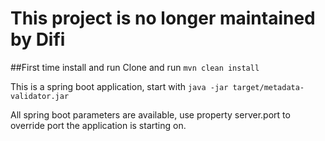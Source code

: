 # This project is no longer maintained by Difi

##First time install and run
Clone and run
`mvn clean install`

This is a spring boot application, start with
`java -jar target/metadata-validator.jar`

All spring boot parameters are available, use property server.port to override port the application is starting on. 
